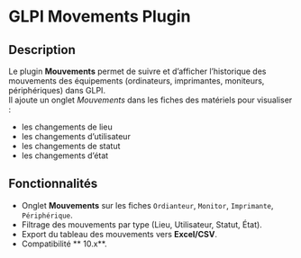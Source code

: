 # GLPI Movements Plugin

## Description
Le plugin **Mouvements** permet de suivre et d’afficher l’historique des mouvements
des équipements (ordinateurs, imprimantes, moniteurs, périphériques) dans GLPI.  
Il ajoute un onglet *Mouvements* dans les fiches des matériels pour visualiser :
- les changements de lieu
- les changements d’utilisateur
- les changements de statut
- les changements d’état

## Fonctionnalités
- Onglet **Mouvements** sur les fiches `Ordianteur`, `Monitor`, `Imprimante`, `Périphérique`.
- Filtrage des mouvements par type (Lieu, Utilisateur, Statut, État).
- Export du tableau des mouvements vers **Excel/CSV**.
- Compatibilité ** 10.x**.


